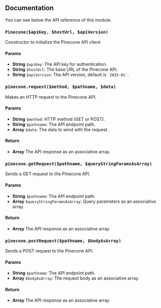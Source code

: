 ## Documentation

You can see below the API reference of this module.

### `Pinecone($apiKey, $hostUrl, $apiVersion)`
Constructor to initialize the Pinecone API client.

#### Params

- **String** `$apiKey`: The API key for authentication.
- **String** `$hostUrl`: The base URL of the Pinecone API.
- **String** `$apiVersion`: The API version, default is `'2025-01'`.

### `pinecone.request($method, $pathname, $data)`
Makes an HTTP request to the Pinecone API.

#### Params

- **String** `$method`: HTTP method (GET or POST).
- **String** `$pathname`: The API endpoint path.
- **Array** `$data`: The data to send with the request.

#### Return
- **Array** The API response as an associative array.

### `pinecone.getRequest($pathname, $queryStringParamsAsArray)`
Sends a GET request to the Pinecone API.

#### Params

- **String** `$pathname`: The API endpoint path.
- **Array** `$queryStringParamsAsArray`: Query parameters as an associative array.

#### Return
- **Array** The API response as an associative array.

### `pinecone.postRequest($pathname, $bodyAsArray)`
Sends a POST request to the Pinecone API.

#### Params

- **String** `$pathname`: The API endpoint path.
- **Array** `$bodyAsArray`: The request body as an associative array.

#### Return
- **Array** The API response as an associative array.

